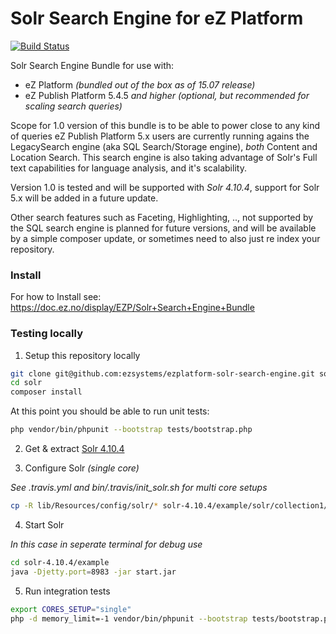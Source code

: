 # Solr Search Engine for eZ Platform

[![Build Status](https://travis-ci.org/ezsystems/ezplatform-solr-search-engine.svg?branch=master)](https://travis-ci.org/ezsystems/ezplatform-solr-search-engine)

Solr Search Engine Bundle for use with:
- eZ Platform *(bundled out of the box as of 15.07 release)*
- eZ Publish Platform 5.4.5 *and higher* *(optional, but recommended for scaling search queries)*

Scope for 1.0 version of this bundle is to be able to power close to any kind of queries eZ Publish Platform 5.x users are currently running agains the LegacySearch engine (aka SQL Search/Storage engine), *both* Content and Location Search. This search engine is also taking advantage of Solr's Full text capabilities for language analysis, and it's scalability.

Version 1.0 is tested and will be supported with _Solr 4.10.4_, support for Solr 5.x will be added in a future update.

Other search features such as Faceting, Highlighting, .., not supported by the SQL search engine is planned for future versions, and will be available by a simple composer update, or sometimes need to also just re index your repository.


### Install

For how to Install see:
https://doc.ez.no/display/EZP/Solr+Search+Engine+Bundle



### Testing locally

1. Setup this repository locally
```bash
git clone git@github.com:ezsystems/ezplatform-solr-search-engine.git solr
cd solr
composer install
```

At this point you should be able to run unit tests:
```bash
php vendor/bin/phpunit --bootstrap tests/bootstrap.php
```

2. Get & extract [Solr 4.10.4](http://archive.apache.org/dist/lucene/solr/4.10.4/solr-4.10.4.tgz)

3. Configure Solr *(single core)*

*See .travis.yml and bin/.travis/init_solr.sh for multi core setups*

```bash
cp -R lib/Resources/config/solr/* solr-4.10.4/example/solr/collection1/conf
```

4. Start Solr

*In this case in seperate terminal for debug use*

```bash
cd solr-4.10.4/example
java -Djetty.port=8983 -jar start.jar
```

5. Run integration tests

```bash
export CORES_SETUP="single"
php -d memory_limit=-1 vendor/bin/phpunit --bootstrap tests/bootstrap.php -vc vendor/ezsystems/ezpublish-kernel/phpunit-integration-legacy-solr.xml
```
